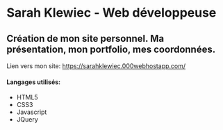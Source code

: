 # Sarah Klewiec - Web développeuse

## Création de mon site personnel. Ma présentation, mon portfolio, mes coordonnées.

Lien vers mon site: https://sarahklewiec.000webhostapp.com/

#### Langages utilisés:

* HTML5
* CSS3
* Javascript
* JQuery

